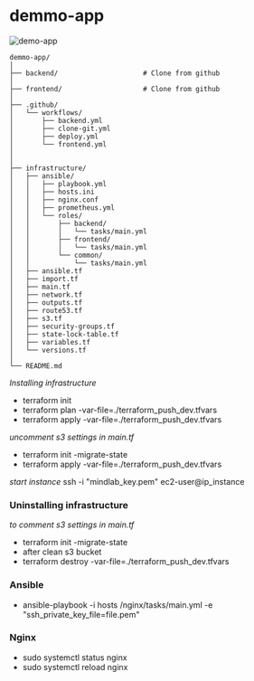 # demmo-app

![demo-app](https://github.com/user-attachments/assets/88ba8e3c-0121-415d-9190-dd34fbcc3342)

```
demmo-app/
│
├── backend/                     # Clone from github
│
├── frontend/                    # Clone from github
│
├── .github/                     
│   └── workflows/
│       ├── backend.yml 
│       ├── clone-git.yml 
│       ├── deploy.yml     
│       └── frontend.yml
│ 
│ 
├── infrastructure/
│   ├── ansible/
│   │   ├── playbook.yml   
│   │   ├── hosts.ini 
│   │   ├── nginx.conf
│   │   ├── prometheus.yml    
│   │   └── roles/
│   │       ├── backend/
│   │       │   └── tasks/main.yml
│   │       ├── frontend/
│   │       │   └── tasks/main.yml
│   │       └── common/
│   │           └── tasks/main.yml
│   ├── ansible.tf
│   ├── import.tf
│   ├── main.tf
│   ├── network.tf
│   ├── outputs.tf  
│   ├── route53.tf   
│   ├── s3.tf 
│   ├── security-groups.tf
│   ├── state-lock-table.tf
│   ├── variables.tf
│   └── versions.tf
│
└── README.md
```
*Installing infrastructure*
- terraform init
- terraform plan -var-file=./terraform_push_dev.tfvars
- terraform apply -var-file=./terraform_push_dev.tfvars

*uncomment s3 settings in main.tf*
- terraform init -migrate-state
- terraform apply -var-file=./terraform_push_dev.tfvars

*start instance*
ssh -i "mindlab_key.pem" ec2-user@ip_instance

### Uninstalling infrastructure
*to comment s3 settings in main.tf*
- terraform init -migrate-state
- after clean s3 bucket
- terraform destroy -var-file=./terraform_push_dev.tfvars

### Ansible
- ansible-playbook -i hosts /nginx/tasks/main.yml -e "ssh_private_key_file=file.pem"


### Nginx
- sudo systemctl status nginx
- sudo systemctl reload nginx
